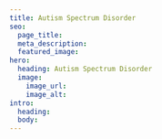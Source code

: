 ```yaml
---
title: Autism Spectrum Disorder
seo:
  page_title:
  meta_description:
  featured_image:
hero:
  heading: Autism Spectrum Disorder
  image:
    image_url:
    image_alt:
intro:
  heading:
  body:
---
```

